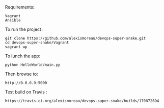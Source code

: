Requirements:
```
Vagrant
Ansible
```

To run the project :
```
git clone https://github.com/alexismoreau/devops-super-snake.git
cd devops-super-snake/Vagrant
vagrant up
```

To lunch the app:
```
python HelloWorld/main.py
```

Then browse to: 
```
http://0.0.0.0:5000
```

Test build on Travis : 
```
https://travis-ci.org/alexismoreau/devops-super-snake/builds/170872694
```
